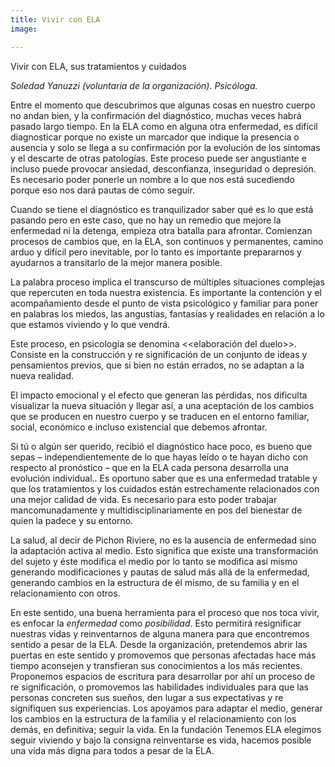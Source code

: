```yaml
---
title: Vivir con ELA
image:

---
```


<p class="f4 b lh-title mb2 primary pt4">Vivir con ELA, sus tratamientos y cuidados</p>

_Soledad Yanuzzi (voluntaria de la organización). Psicóloga._


Entre el momento que descubrimos que algunas cosas en nuestro cuerpo no andan bien, y la confirmación del diagnóstico, muchas veces habrá pasado largo tiempo. En la ELA como en alguna otra enfermedad, es difícil diagnosticar porque no existe un marcador que indique la presencia o ausencia y solo se llega a su confirmación por la evolución de los síntomas y el descarte de otras patologías. Este proceso puede ser angustiante e incluso puede provocar ansiedad, desconfianza, inseguridad o depresión. Es necesario poder ponerle un nombre a lo que nos está sucediendo porque eso nos dará pautas de cómo seguir.

Cuando se tiene el diagnóstico es tranquilizador saber qué es lo que está pasando  pero en este caso, que no hay un remedio que mejore la enfermedad ni la detenga, empieza otra batalla para afrontar. Comienzan procesos de cambios que, en la ELA, son continuos y permanentes, camino arduo y difícil pero inevitable, por lo tanto es importante prepararnos y ayudarnos a transitarlo de la mejor manera posible.

La palabra proceso implica el transcurso de múltiples situaciones complejas que repercuten en toda nuestra existencia. Es importante la contención y el acompañamiento desde el punto de vista psicológico y familiar para poner en palabras los miedos, las angustias, fantasías y realidades en relación a lo que estamos viviendo y lo que vendrá.

Este proceso, en psicología se denomina <<elaboración del duelo>>. Consiste en la construcción y re significación de un conjunto de ideas y pensamientos previos, que si bien no están errados, no se adaptan a la nueva realidad.

El impacto emocional y el efecto que generan las pérdidas, nos dificulta visualizar la nueva situación y llegar así, a una aceptación de los cambios que se producen en nuestro cuerpo y se traducen en el entorno familiar, social, económico e incluso existencial que debemos afrontar.

Si tú o algún ser querido, recibió el diagnóstico hace poco, es bueno que sepas – independientemente de lo que hayas leído o te hayan dicho con respecto al pronóstico – que en la ELA cada persona desarrolla una evolución individual.. Es oportuno saber que es una enfermedad tratable y que los tratamientos y los cuidados están estrechamente relacionados con una mejor calidad de vida. Es necesario para esto poder trabajar mancomunadamente y multidisciplinariamente en pos del bienestar de quien la padece y su entorno.

La salud, al decir de Pichon Riviere, no es la ausencia de enfermedad sino la adaptación activa al medio. Esto significa que existe una transformación del sujeto y éste modifica el medio por lo tanto se modifica así mismo generando modificaciones y pautas de salud más allá de la enfermedad, generando cambios en la estructura de él mismo, de su familia y en el relacionamiento con otros.

En este sentido, una buena herramienta para el proceso que nos toca vivir, es enfocar la _enfermedad_ como _posibilidad_. Esto permitirá resignificar nuestras vidas y reinventarnos de alguna manera para que encontremos sentido a pesar de la ELA. Desde la organización, pretendemos abrir las puertas en este sentido y promovemos que personas afectadas hace más tiempo aconsejen y transfieran sus conocimientos a los más recientes. Proponemos espacios de escritura para desarrollar por ahí un proceso de re significación, o promovemos las habilidades individuales para que las personas concreten sus sueños, den lugar a sus expectativas y re signifiquen sus experiencias. Los apoyamos para adaptar el medio, generar los cambios en la estructura de la familia y el relacionamiento con los demás, en definitiva; seguir la vida. En la fundación Tenemos ELA elegimos seguir viviendo y bajo la consigna reinventarse es vida, hacemos posible una vida más digna para todos a pesar de la ELA.  
